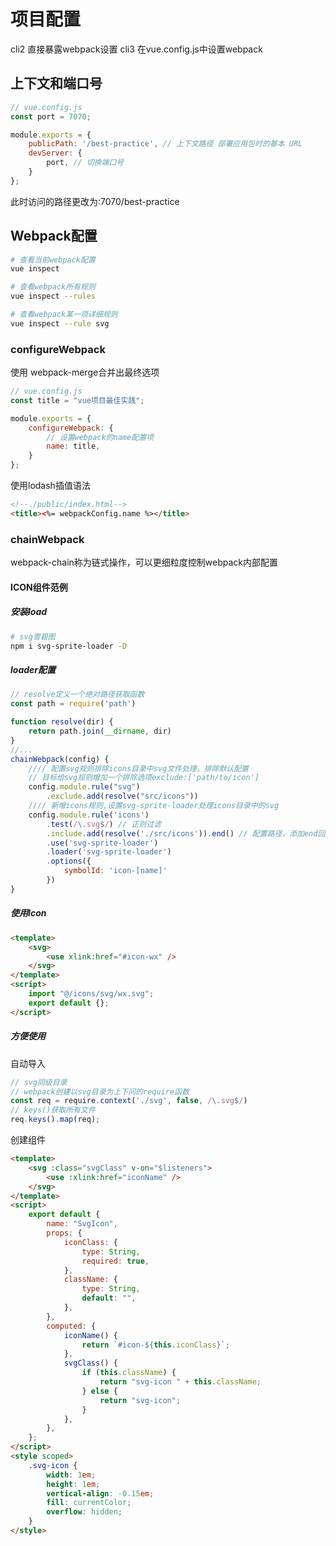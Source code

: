 # 项目配置

cli2 直接暴露webpack设置
cli3 在vue.config.js中设置webpack

## 上下文和端口号

``` js
// vue.config.js
const port = 7070;

module.exports = {
    publicPath: '/best-practice', // 上下文路径 部署应用包时的基本 URL
    devServer: {
        port, // 切换端口号
    }
};
```

此时访问的路径更改为:7070/best-practice

## Webpack配置

``` bash
# 查看当前webpack配置
vue inspect

# 查看webpack所有规则
vue inspect --rules

# 查看webpack某一项详细规则
vue inspect --rule svg
```

### configureWebpack

使用 webpack-merge合并出最终选项

``` js
// vue.config.js
const title = "vue项目最佳实践";

module.exports = {
    configureWebpack: {
        // 设置webpack的name配置项
        name: title,
    }
};
```

使用lodash插值语法

``` html
<!--./public/index.html-->
<title><%= webpackConfig.name %></title>
```

### chainWebpack

webpack-chain称为链式操作，可以更细粒度控制webpack内部配置

#### ICON组件范例

##### 安装load

``` bash
# svg雪碧图
npm i svg-sprite-loader -D
```

##### loader配置

``` js
// resolve定义一个绝对路径获取函数
const path = require('path')

function resolve(dir) {
    return path.join(__dirname, dir)
}
//...
chainWebpack(config) {
    //// 配置svg规则排除icons目录中svg文件处理，排除默认配置
    // 目标给svg规则增加一个排除选项exclude:['path/to/icon']
    config.module.rule("svg")
        .exclude.add(resolve("src/icons"))
    //// 新增icons规则,设置svg-sprite-loader处理icons目录中的svg
    config.module.rule('icons')
        .test(/\.svg$/) // 正则过滤
        .include.add(resolve('./src/icons')).end() // 配置路径，添加end回退一步
        .use('svg-sprite-loader')
        .loader('svg-sprite-loader')
        .options({
            symbolId: 'icon-[name]'
        })
}
```

##### 使用Icon

``` html
<template>
    <svg>
        <use xlink:href="#icon-wx" />
    </svg>
</template>
<script>
    import "@/icons/svg/wx.svg";
    export default {};
</script>
```

##### 方便使用

自动导入

``` js
// svg同级目录
// webpack创建以svg目录为上下问的require函数
const req = require.context('./svg', false, /\.svg$/)
// keys()获取所有文件
req.keys().map(req);
```

创建组件

``` html
<template>
    <svg :class="svgClass" v-on="$listeners">
        <use :xlink:href="iconName" />
    </svg>
</template>
<script>
    export default {
        name: "SvgIcon",
        props: {
            iconClass: {
                type: String,
                required: true,
            },
            className: {
                type: String,
                default: "",
            },
        },
        computed: {
            iconName() {
                return `#icon-${this.iconClass}`;
            },
            svgClass() {
                if (this.className) {
                    return "svg-icon " + this.className;
                } else {
                    return "svg-icon";
                }
            },
        },
    };
</script>
<style scoped>
    .svg-icon {
        width: 1em;
        height: 1em;
        vertical-align: -0.15em;
        fill: currentColor;
        overflow: hidden;
    }
</style>
```
